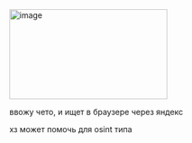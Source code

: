 <img width="280" height="160" alt="image" src="https://github.com/user-attachments/assets/e4ebb380-2a46-45e0-b72c-156ea1ee73d7" />


ввожу чето, и ищет в браузере через яндекс

хз может помочь для osint типа

